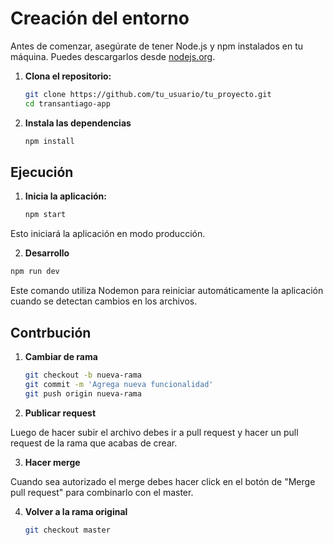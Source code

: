 # Creación del entorno
Antes de comenzar, asegúrate de tener Node.js y npm instalados en tu máquina. Puedes descargarlos desde [nodejs.org](https://nodejs.org/).

1. **Clona el repositorio:**

   ```bash
   git clone https://github.com/tu_usuario/tu_proyecto.git
   cd transantiago-app
   ```

2. **Instala las dependencias**
   ```bash
   npm install
   ```   

## Ejecución

1. **Inicia la aplicación:**
   ```bash
   npm start
   ```
Esto iniciará la aplicación en modo producción.

2.  **Desarrollo**

   ```bash
   npm run dev
   ```

Este comando utiliza Nodemon para reiniciar automáticamente la aplicación cuando se detectan cambios en los archivos.

## Contrbución

1. **Cambiar de rama**
   ```bash
   git checkout -b nueva-rama
   git commit -m 'Agrega nueva funcionalidad'
   git push origin nueva-rama
   ```
2. **Publicar request**

Luego de hacer subir el archivo debes ir a pull request y hacer un pull request de la rama que acabas de crear.

3. **Hacer merge**

Cuando sea autorizado el merge debes hacer click en el botón de "Merge pull request" para combinarlo con el master.

4. **Volver a la rama original**
   ```bash
   git checkout master
   ```
